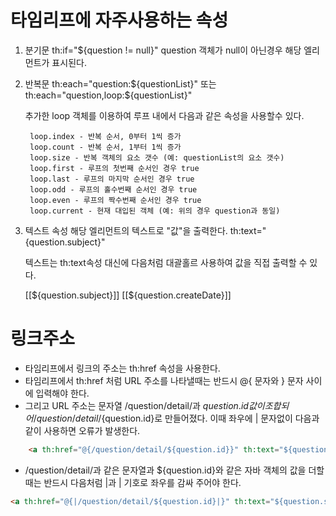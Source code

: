 # 타임리프에 자주사용하는 속성

1. 분기문
    th:if="${question != null}"
    question 객체가 null이 아닌경우 해당 엘리먼트가 표시된다.
2. 반복문
    th:each="question:${questionList}"
    또는
    th:each="question,loop:${questionList}"

    추가한 loop 객체를 이용하여 루프 내에서 다음과 같은 속성을 사용할수 있다.

        loop.index - 반복 순서, 0부터 1씩 증가
        loop.count - 반복 순서, 1부터 1씩 증가
        loop.size - 반복 객체의 요소 갯수 (예: questionList의 요소 갯수)
        loop.first - 루프의 첫번째 순서인 경우 true
        loop.last - 루프의 마지막 순서인 경우 true
        loop.odd - 루프의 홀수번째 순서인 경우 true
        loop.even - 루프의 짝수번째 순서인 경우 true
        loop.current - 현재 대입된 객체 (예: 위의 경우 question과 동일)

3. 텍스트 속성
    해당 엘리먼트의 텍스트로 "값"을 출력한다.
    th:text="{question.subject}"

    텍스트는 th:text속성 대신에 다음처럼 대괄홀르 사용하여 값을 직접 출력할 수 있다.
    <tr th:each="$question : ${questionList}">
        <td>[[${question.subject}]]</td>
        <td>[[${question.createDate}]]</td>
    </tr>

# 링크주소

- 타임리프에서 링크의 주소는 th:href 속성을 사용한다. 
- 타임리프에서 th:href 처럼 URL 주소를 나타낼때는 반드시 @{ 문자와 } 문자 사이에 입력해야 한다.
- 그리고 URL 주소는 문자열 /question/detail/과 ${question.id} 값이 조합되어 /question/detail/${question.id}로 만들어졌다. 이때 좌우에 | 문자없이 다음과 같이 사용하면 오류가 발생한다.

```html
    <a th:href="@{/question/detail/${question.id}}" th:text="${question.subject}"></a>
```

- /question/detail/과 같은 문자열과 ${question.id}와 같은 자바 객체의 값을 더할 때는 반드시 다음처럼 |과 | 기호로 좌우를 감싸 주어야 한다.

```html
<a th:href="@{|/question/detail/${question.id}|}" th:text="${question.subject}"></a>
```